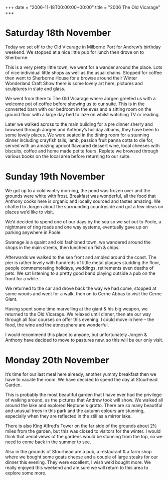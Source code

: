 +++
date = "2006-11-18T00:00:00+00:00"
title = "2006 The Old Vicarage"
+++

Saturday 18th November
=
Today we set off to the Old Vicarage in Milborne Port for Andrew’s birthday weekend. We stopped at a nice little pub for lunch then drove on to Sherborne.

This is a very pretty little town, we went for a wander around the place. Lots of nice individual little shops as well as the usual chains. Stopped for coffee then went to Sherborne House for a browse around their Winter Wonderland Craft Show there is some lovely art here, pictures and sculptures in slate and glass.

We went from there to The Old Vicarage where Jorgen greeted us with a welcome pot of coffee before showing us to our suite. This is in the converted barn with our bedroom in the eves and a sitting room on the ground floor with a large day bed to laze on whilst watching TV or reading.

Later we walked across to the main building for a pre dinner sherry and browsed through Jorgen and Anthony’s holiday albums, they have been to some lovely places. We were seated in the dining room for a stunning dinner including crayfish tails, lamb, passion fruit panna cotta to die for, served with an amazing apricot flavoured dessert wine, local cheeses with biscuits, coffee and home made petite fours. Replete we browsed through various books on the local area before returning to our suite.

Sunday 19th November
=
We got up to a cold wintry morning, the pond was frozen over and the grounds were white with frost. Breakfast was wonderful, all the food that Anthony cooks here is organic and locally sourced and tastes amazing. We chatted to Jorgen about the surrounding countryside and got a few ideas on places we’d like to visit.

We’d decided to spend one of our days by the sea so we set out to Poole, a nightmare of ring roads and one way systems, eventually gave up on parking anywhere in Poole.

Swanage is a quaint and old fashioned town, we wandered around the shops in the main streets, then lunched on fish & chips.

Afterwards we walked to the sea front and ambled around the coast. The pier is rather lovely with hundreds of little metal plaques studding the floor, people commemorating holidays, weddings, retirements even deaths of pets. We sat listening to a pretty good band playing outside a pub on the front for a while.

We returned to the car and drove back the way we had come, stopped at some woods and went for a walk, then on to Cerne Abbas to visit the Cerne Giant.

Having spent some time marvelling at the giant & his big weapon, we returned to the Old Vicarage. We relaxed until dinner, then ate our way through all four courses on offer this evening. I could move in here – the food, the wine and the atmosphere are wonderful.

I would recommend this place to anyone, but unfortunately Jorgen & Anthony have decided to move to pastures new, so this will be our only visit.

Monday 20th November
=
It’s time for our last meal here already, another yummy breakfast then we have to vacate the room. We have decided to spend the day at Stourhead Garden.

This is probably the most beautiful garden that I have ever had the privilege of walking around, as the pictures that Andrew took will show. We walked all around the lake and explored Neptune's grotto. There are so many beautiful and unusual trees in this park and the autumn colours are stunning, especially when they are reflected in the still as a mirror lake.

There is also King Alfred’s Tower on the far side of the grounds about 2½ miles from the garden, but this was closed to visitors for the winter. I would think that aerial views of the gardens would be stunning from the top, so we need to come back in the summer to see.

Also in the grounds of Stourhead are a pub, a restaurant & a farm shop where we bought some goats cheese and a couple of large steaks for our dinner this evening. They were excellent, I wish we’d bought more. We really enjoyed this weekend and am sure we will return to this area to explore some more.
